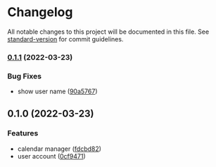 # Changelog

All notable changes to this project will be documented in this file. See [standard-version](https://github.com/conventional-changelog/standard-version) for commit guidelines.

### [0.1.1](https://github.com/davidlefrancq/exemple-app/compare/v0.1.0...v0.1.1) (2022-03-23)


### Bug Fixes

* show user name ([90a5767](https://github.com/davidlefrancq/exemple-app/commit/90a5767dbbf2d6185e49884324f249783cdc40ad))

## 0.1.0 (2022-03-23)


### Features

* calendar manager ([fdcbd82](https://github.com/davidlefrancq/exemple-app/commit/fdcbd82fde978305e0b6986ee29c0f16340a44a4))
* user account ([0cf9471](https://github.com/davidlefrancq/exemple-app/commit/0cf94713ffe971a7f1375f5e27700e784a3b23d1))
